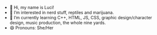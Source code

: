 - 👋 Hi, my name is Luci!
- 👀 I’m interested in nerd stuff, reptiles and marijuana.
- 🌱 I’m currently learning C++, HTML, JS, CSS, graphic design/character design, music production, the whole nine yards.
- 😄 Pronouns: She/Her

<!---
lucian-hellspawngames/lucian-hellspawngames is a ✨ special ✨ repository because its `README.md` (this file) appears on your GitHub profile.
You can click the Preview link to take a look at your changes.
--->
